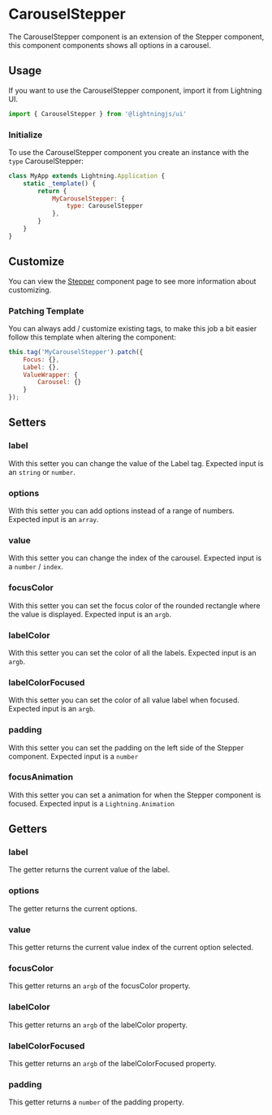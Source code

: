 # CarouselStepper

The CarouselStepper component is an extension of the Stepper component, this component components shows all options in a carousel.

## Usage

If you want to use the CarouselStepper component, import it from Lightning UI.

```js
import { CarouselStepper } from '@lightningjs/ui'
```

### Initialize

To use the CarouselStepper component you create an instance with the `type` CarouselStepper:

```js
class MyApp extends Lightning.Application {
    static _template() {
        return {
            MyCarouselStepper: {
                type: CarouselStepper
            },
        }
    }
}
```

## Customize

You can view the [Stepper](../index.md) component page to see more information about customizing.

### Patching Template
You can always add / customize existing tags, to make this job a bit easier follow this template when altering the component:

```js
this.tag('MyCarouselStepper').patch({
    Focus: {},
    Label: {},
    ValueWrapper: {
        Carousel: {}
    }
});
```

## Setters

### label
With this setter you can change the value of the Label tag. Expected input is an `string` or `number`.

### options
With this setter you can add options instead of a range of numbers. Expected input is an `array`.

### value
With this setter you can change the index of the carousel. Expected input is a `number` / `index`.

### focusColor
With this setter you can set the focus color of the rounded rectangle where the value is displayed. Expected input is an `argb`.

### labelColor
With this setter you can set the color of all the labels. Expected input is an `argb`.

### labelColorFocused
With this setter you can set the color of all value label when focused. Expected input is an `argb`.

### padding
With this setter you can set the padding on the left side of the Stepper component. Expected input is a `number`

### focusAnimation
With this setter you can set a animation for when the Stepper component is focused. Expected input is a `Lightning.Animation`

## Getters

### label
The getter returns the current value of the label.

### options
The getter returns the current options.

### value
This getter returns the current value index of the current option selected.

### focusColor
This getter returns an `argb` of the focusColor property.

### labelColor
This getter returns an `argb` of the labelColor property.

### labelColorFocused
This getter returns an `argb` of the labelColorFocused property.

### padding
This getter returns a `number` of the padding property.